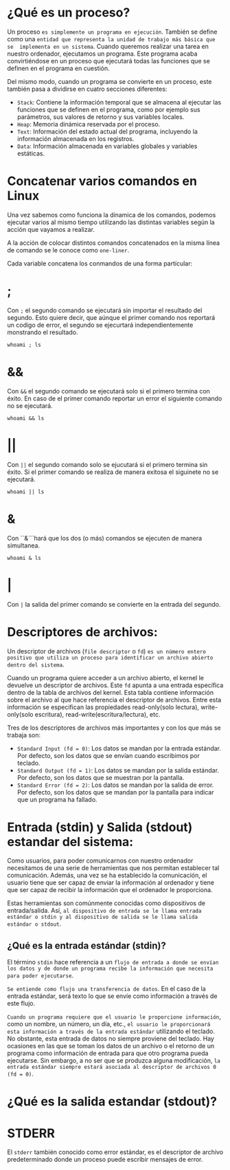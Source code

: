 # ¿Qué es un proceso?

Un proceso ``es simplemente un programa en ejecución``. También se define como una ``entidad que representa la unidad de trabajo más básica que se 
implementa en un sistema``. Cuando queremos realizar una tarea en nuestro ordenador, ejecutamos un programa. Este programa acaba convirtiéndose
en un proceso que ejecutará todas las funciones que se definen en el programa en cuestión.

Del mismo modo, cuando un programa se convierte en un proceso, este también pasa a dividirse en cuatro secciones diferentes:

* ``Stack``: Contiene la información temporal que se almacena al ejecutar las funciones que se definen en el programa, como por ejemplo sus parámetros,
             sus valores de retorno y sus variables locales.
* ``Heap``: Memoria dinámica reservada por el proceso.
* ``Text``: Información del estado actual del programa, incluyendo la información almacenada en los registros.
* ``Data``: Información almacenada en variables globales y variables estáticas.


# Concatenar varios comandos en Linux

Una vez sabemos como funciona la dínamica de los comandos, podemos ejecutar varios al mismo tiempo utilizando las distintas
variables según la acción que vayamos a realizar.

A la acción de colocar distintos comandos concatenados en la misma línea de comando se le conoce como ``one-liner``.

Cada variable concatena los conmandos de una forma partícular:

# ;

Con ``;`` el segundo comando se ejecutará sin importar el resultado del segundo. Esto quiere decir, que aúnque el primer comando nos reportará
un codigo de error, el segundo se ejecurtará independientemente monstrando el resultado.

    whoami ; ls

# &&

Con ``&&`` el segundo comando se ejecutará solo si el primero termina con éxito. En caso de el primer comando reportar un error el siguiente comando no
se ejecutará.

    whoami && ls
    
# ||

Con ``||`` el segundo comando solo se ejucutará si el primero termina sin éxito. Si el primer comando se realiza de manera exitosa el siguinete
no se ejecutará.

    whoami || ls
    
    
# &

Con ``&```hará que los dos (o más) comandos se ejecuten de manera simultanea.

    whoami & ls
    
# |

Con ``|`` la salida del primer comando se convierte en la entrada del segundo.



# Descriptores de archivos:
 
Un descriptor de archivos (``file descriptor`` o ``fd``) ``es un número entero positivo que utiliza un proceso para identificar un archivo abierto dentro
del sistema``. 

Cuando un programa quiere acceder a un archivo abierto, el kernel le devuelve un descriptor de archivos. Este ``fd`` apunta a una entrada específica
dentro de la tabla de archivos del kernel. Esta tabla contiene información sobre el archivo al que hace referencia el descriptor de archivos. Entre esta
información se especifican las propiedades read-only(solo lectura), write-only(solo escritura), read-write(escritura/lectura), etc.

Tres de los descriptores de archivos más importantes y con los que más se trabaja son:

* ``Standard Input (fd = 0)``: Los datos se mandan por la entrada estándar. Por defecto, son los datos que se envían cuando escribimos por teclado.
* ``Standard Output (fd = 1)``: Los datos se mandan por la salida estándar. Por defecto, son los datos que se muestran por la pantalla.
* ``Standard Error (fd = 2)``: Los datos se mandan por la salida de error. Por defecto, son los datos que se mandan por la pantalla para indicar que un
                                programa ha fallado.

# Entrada (stdin) y Salida (stdout) estandar del sistema:

Como usuarios, para poder comunicarnos con nuestro ordenador necesitamos de una serie de herramientas que nos permitan establecer tal comunicación.
Además, una vez se ha establecido la comunicación, el usuario tiene que ser capaz de enviar la información al ordenador y tiene que ser capaz de recibir
la información que el ordenador le proporciona.

Estas herramientas son comúnmente conocidas como dispositivos de entrada/salida. Así, ``al dispositivo de entrada se le llama entrada estándar o stdin y
al dispositivo de salida se le llama salida estándar o stdout``. 


## ¿Qué es la entrada estándar (stdin)?

El término ``stdin`` hace referencia a un ``flujo de entrada a donde se envían los datos y de donde un programa recibe la información que necesita para
poder ejecutarse``. 

``Se entiende como flujo una transferencia de datos``. En el caso de la entrada estándar, será texto lo que se envíe como información a través 
de este flujo.

``Cuando un programa requiere que el usuario le proporcione información``, como un nombre, un número, un día, etc., ``el usuario le proporcionará esta
información a través de la entrada estándar`` utilizando el teclado. No obstante, esta entrada de datos no siempre proviene del teclado. Hay ocasiones
en las que se toman los datos de un archivo o el retorno de un programa como información de entrada para que otro programa pueda ejecutarse. Sin embargo,
a no ser que se produzca alguna modificación, ``la entrada estándar siempre estará asociada al descriptor de archivos 0 (fd = 0)``.

# ¿Qué es la salida estandar (stdout)?

 
# STDERR
 
El ``stderr`` también conocido como  error estándar, es el descriptor de archivo predeterminado donde un proceso puede escribir mensajes de error. 


